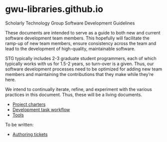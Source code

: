 gwu-libraries.github.io
=======================

Scholarly Technology Group Software Development Guidelines

These documents are intended to serve as a guide to both new and current software development team members.  This hopefully will facilitate the ramp-up of new team members, ensure consistency across the team and lead to the development of high-quality, maintainable software.

STG typically includes 2-3 graduate student programmers, each of which typically works with us for 1.5-2 years, so turn-over is a given.  Thus, our software development processes need to be optimized for adding new team members and maintaining the contributions that they make while they’re here.

We intend to continually iterate, refine, and experiment with the various practices in this document.  Thus, these will be a living documents.

* [Project charters](ProjectCharters.md)
* [Development task workflow](DevelopmentTaskWorkflow.md)
* [Tools](Tools.md)


To be written:

* [Authoring tickets](Tickets.md)
